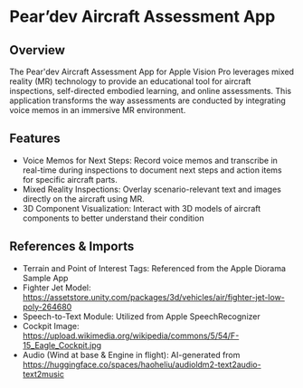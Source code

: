 # Pear’dev Aircraft Assessment App

## Overview
The Pear'dev Aircraft Assessment App for Apple Vision Pro leverages mixed reality (MR) technology to provide an educational tool for aircraft inspections, self-directed embodied learning, and online assessments. This application transforms the way assessments are conducted by integrating voice memos in an immersive MR environment.

## Features
* Voice Memos for Next Steps: Record voice memos and transcribe in real-time during inspections to document next steps and action items for specific aircraft parts.
* Mixed Reality Inspections: Overlay scenario-relevant text and images directly on the aircraft using MR.
* 3D Component Visualization: Interact with 3D models of aircraft components to better understand their condition

## References & Imports
* Terrain and Point of Interest Tags: Referenced from the Apple Diorama Sample App
* Fighter Jet Model: https://assetstore.unity.com/packages/3d/vehicles/air/fighter-jet-low-poly-264680 
* Speech-to-Text Module: Utilized from Apple SpeechRecognizer
* Cockpit Image: https://upload.wikimedia.org/wikipedia/commons/5/54/F-15_Eagle_Cockpit.jpg
* Audio (Wind at base & Engine in flight): AI-generated from https://huggingface.co/spaces/haoheliu/audioldm2-text2audio-text2music
